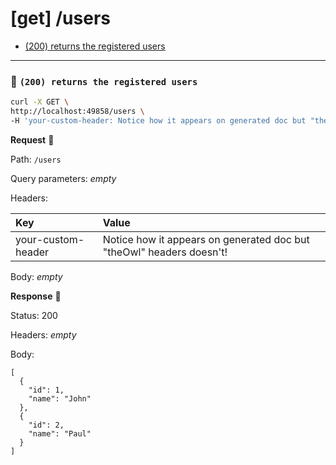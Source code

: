 # [get] /users

* [(200) returns the registered users](#869d0327aa)

---

### :chicken: `(200) returns the registered users` <a name="869d0327aa"></a>

```sh
curl -X GET \
http://localhost:49858/users \
-H 'your-custom-header: Notice how it appears on generated doc but "theOwl" headers doesn't!'
```

**Request** :egg:

Path: `/users`

Query parameters: _empty_

Headers: 

| Key | Value |
| :--- | :--- |
| your-custom-header | Notice how it appears on generated doc but "theOwl" headers doesn't! |

Body: _empty_

**Response** :hatching_chick:

Status: 200

Headers: _empty_

Body: 

```
[
  {
    "id": 1,
    "name": "John"
  },
  {
    "id": 2,
    "name": "Paul"
  }
]
```
